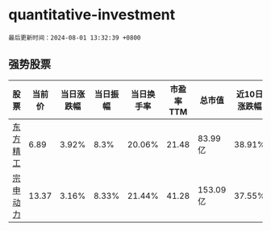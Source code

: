# quantitative-investment

`最后更新时间：2024-08-01 13:32:39 +0800`

## 强势股票

|股票|当前价|当日涨跌幅|当日振幅|当日换手率|市盈率TTM|总市值|近10日涨跌幅|
|----|----|----|----|----|----|----|----|
|[东方精工](https://xueqiu.com/S/SZ002611)|6.89|3.92%|8.3%|20.06%|21.48|83.99亿|38.91%|
|[宗申动力](https://xueqiu.com/S/SZ001696)|13.37|3.16%|8.33%|21.44%|41.28|153.09亿|37.55%|
